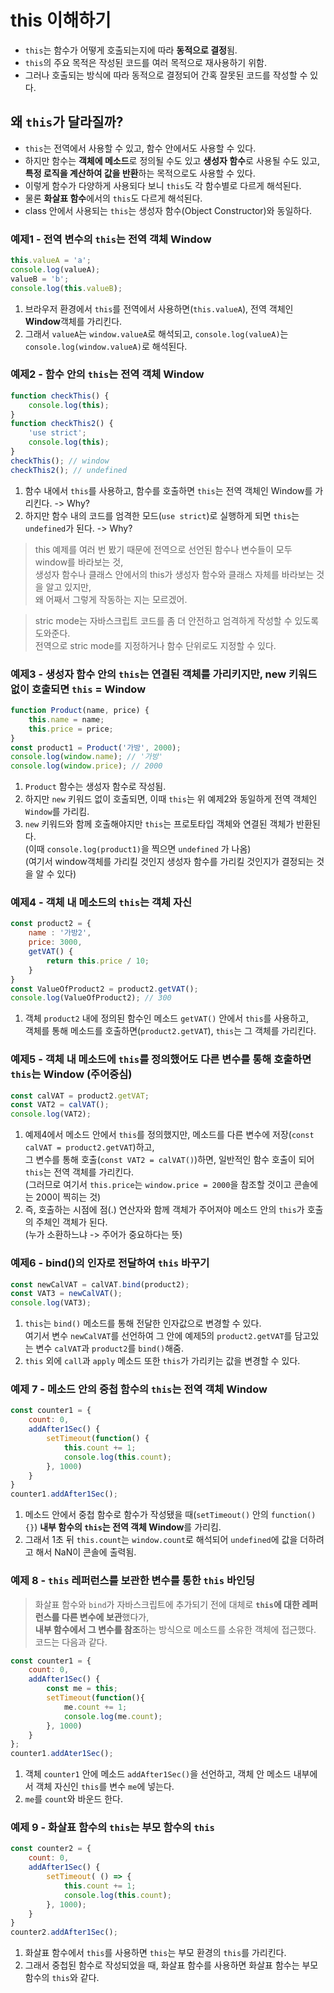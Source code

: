 # this 이해하기
* `this`는 함수가 어떻게 호출되는지에 따라 **동적으로 결정**됨.
* `this`의  주요 목적은 작성된 코드를 여러 목적으로 재사용하기 위함.
* 그러나 호출되는 방식에 따라 동적으로 결정되어 간혹 잘못된 코드를 작성할 수 있다.

## 왜 `this`가 달라질까?
* `this`는 전역에서 사용할 수 있고, 함수 안에서도 사용할 수 있다.
* 하지만 함수는 **객체에 메소드**로 정의될 수도 있고 **생성자 함수**로 사용될 수도 있고,  
**특정 로직을 계산하여 값을 반환**하는 목적으로도 사용할 수 있다.
* 이렇게 함수가 다양하게 사용되다 보니 `this`도 각 함수별로 다르게 해석된다.
* 물론 **화살표 함수**에서의 `this`도 다르게 해석된다.
* class 안에서 사용되는 `this`는 생성자 함수(Object Constructor)와 동일하다.


### 예제1 - 전역 변수의 `this`는 전역 객체 Window
~~~js
this.valueA = 'a';
console.log(valueA);
valueB = 'b';
console.log(this.valueB);
~~~
1. 브라우저 환경에서 `this`를 전역에서 사용하면(`this.valueA`), 전역 객체인 **Window**객체를 가리킨다.
2. 그래서 `valueA`는 `window.valueA`로 해석되고, `console.log(valueA)`는 `console.log(window.valueA)`로 해석된다.


### 예제2 - 함수 안의 `this`는 전역 객체 Window
~~~js
function checkThis() {
	console.log(this);
}
function checkThis2() {
	'use strict';
	console.log(this);
}
checkThis(); // window
checkThis2(); // undefined
~~~
1. 함수 내에서 `this`를 사용하고, 함수를 호출하면 `this`는 전역 객체인 Window를 가리킨다. -> Why?
2. 하지만 함수 내의 코드를 엄격한 모드(`use strict`)로 실행하게 되면 `this`는 `undefined`가 된다. -> Why?

> this 예제를 여러 번 봤기 때문에 전역으로 선언된 함수나 변수들이 모두 window를 바라보는 것,  
생성자 함수나 클래스 안에서의 this가 생성자 함수와 클래스 자체를 바라보는 것을 알고 있지만,  
왜 어째서 그렇게 작동하는 지는 모르겠어.

> stric mode는 자바스크립트 코드를 좀 더 안전하고 엄격하게 작성할 수 있도록 도와준다.  
전역으로 stric mode를 지정하거나 함수 단위로도 지정할 수 있다.

### 예제3 - 생성자 함수 안의 `this`는 연결된 객체를 가리키지만, new 키워드 없이 호출되면 `this` = Window
~~~js
function Product(name, price) {
	this.name = name;
	this.price = price;
}
const product1 = Product('가방', 2000);
console.log(window.name); // '가방'
console.log(window.price); // 2000
~~~
1. `Product` 함수는 생성자 함수로 작성됨.
2. 하지만 `new` 키워드 없이 호출되면, 이때 `this`는 위 예제2와 동일하게 전역 객체인 `Window`를 가리킴.
3. `new` 키워드와 함께 호출해야지만 `this`는 프로토타입 객체와 연결된 객체가 반환된다.  
(이때 `console.log(product1)`을 찍으면 `undefined` 가 나옴)  
(여기서 window객체를 가리킬 것인지 생성자 함수를 가리킬 것인지가 결정되는 것을 알 수 있다)


### 예제4 - 객체 내 메소드의 `this`는 객체 자신
~~~js
const product2 = {
	name : '가방2',
	price: 3000,
	getVAT() {
		return this.price / 10;
	}
}
const ValueOfProduct2 = product2.getVAT();
console.log(ValueOfProduct2); // 300
~~~
1. 객체 `product2` 내에 정의된 함수인 메소드 `getVAT()` 안에서 `this`를 사용하고,  
객체를 통해 메소드를 호출하면(`product2.getVAT`), `this`는 그 객체를 가리킨다.


### 예제5 - 객체 내 메소드에 `this`를 정의했어도 다른 변수를 통해 호출하면 `this`는 Window (주어중심)
~~~js
const calVAT = product2.getVAT;
const VAT2 = calVAT();
console.log(VAT2);
~~~
1. 예제4에서 메소드 안에서 `this`를 정의했지만, 메소드를 다른 변수에 저장(`const calVAT = product2.getVAT`)하고,  
그 변수를 통해 호출(`const VAT2 = calVAT()`)하면, 일반적인 함수 호출이 되어 `this`는 전역 객체를 가리킨다.  
(그러므로 여기서 `this.price`는 `window.price = 2000`을 참조할 것이고 콘솔에는 200이 찍히는 것)
2. 즉, 호출하는 시점에 점(.) 연산자와 함께 객체가 주어져야 메소드 안의 `this`가 호출의 주체인 객체가 된다.  
(누가 소환하느냐 -> 주어가 중요하다는 뜻)


### 예제6 - bind()의 인자로 전달하여 `this` 바꾸기
~~~js
const newCalVAT = calVAT.bind(product2);
const VAT3 = newCalVAT();
console.log(VAT3);
~~~
1. `this`는 `bind()` 메소드를 통해 전달한 인자값으로 변경할 수 있다.  
여기서 변수 `newCalVAT`를 선언하여 그 안에 예제5의 `product2.getVAT`를 담고있는 변수 `calVAT`과 `product2`를 `bind()`해줌.
2. `this` 외에 `call`과 `apply` 메소드 또한 `this`가 가리키는 값을 변경할 수 있다.


### 예제 7 - 메소드 안의 중첩 함수의 `this`는 전역 객체 Window
~~~js
const counter1 = {
	count: 0,
	addAfter1Sec() {
		setTimeout(function() {
			this.count += 1;
			console.log(this.count);
		}, 1000)
	}
}
counter1.addAfter1Sec();
~~~
1. 메소드 안에서 중첩 함수로 함수가 작성됐을 때(`setTimeout()` 안의 `function(){}`) **내부 함수의 `this`는 전역 객체 Window**를 가리킴.
2. 그래서 1초 뒤 `this.count`는 `window.count`로 해석되어 `undefined`에 값을 더하려고 해서 NaN이 콘솔에 출력됨.

### 예제 8 - `this` 레퍼런스를 보관한 변수를 통한 `this` 바인딩 
> 화살표 함수와 `bind`가 자바스크립트에 추가되기 전에 대체로 **`this`에 대한 레퍼런스를 다른 변수에 보관**했다가,  
> **내부 함수에서 그 변수를 참조**하는 방식으로 메소드를 소유한 객체에 접근했다.  
> 코드는 다음과 같다.

~~~js
const counter1 = {
	count: 0,
	addAfter1Sec() {
		const me = this;
		setTimeout(function(){
			me.count += 1;
			console.log(me.count);
		}, 1000)
	}
};
counter1.addAter1Sec();
~~~
1. 객체 `counter1` 안에 메소드 `addAfter1Sec()`을 선언하고, 객체 안 메소드 내부에서 객체 자신인 `this`를 변수 `me`에 넣는다.
2. `me`를 `count`와 바운드 한다.


### 예제 9 - 화살표 함수의 `this`는 부모 함수의 `this`
~~~js
const counter2 = {
	count: 0,
	addAfter1Sec() {
		setTimeout( () => {
			this.count += 1;
			console.log(this.count);
		}, 1000);
	}
}
counter2.addAfter1Sec();
~~~
1. 화살표 함수에서 `this`를 사용하면 `this`는 부모 환경의 `this`를 가리킨다.
2. 그래서 중첩된 함수로 작성되었을 때, 화살표 함수를 사용하면 화살표 함수는 부모 함수의 `this`와 같다.

